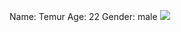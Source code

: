 Name: Temur
Age: 22
Gender: male
![](https://fikiwiki.com/uploads/posts/2022-02/1644918620_17-fikiwiki-com-p-krasivie-kartinki-visokogo-razresheniya-19.jpg)